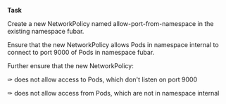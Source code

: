 **Task**

Create a new NetworkPolicy named allow-port-from-namespace in the existing namespace fubar.

Ensure that the new NetworkPolicy allows Pods in namespace internal to connect to port 9000 of Pods in namespace fubar.

Further ensure that the new NetworkPolicy:

✑ does not allow access to Pods, which don't listen on port 9000

✑ does not allow access from Pods, which are not in namespace internal